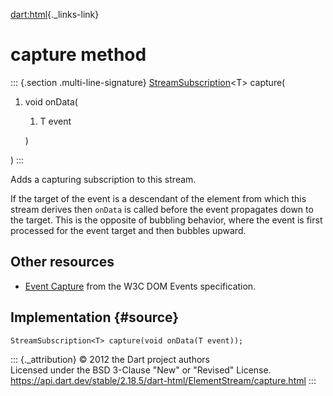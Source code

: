 [dart:html](../../dart-html/dart-html-library){._links-link}

capture method
==============

::: {.section .multi-line-signature}
[StreamSubscription](../../dart-async/streamsubscription-class)\<T\>
capture(

1.  void onData(
    1.  T event

    )

)
:::

Adds a capturing subscription to this stream.

If the target of the event is a descendant of the element from which
this stream derives then `onData` is called before the event propagates
down to the target. This is the opposite of bubbling behavior, where the
event is first processed for the event target and then bubbles upward.

Other resources
---------------

-   [Event
    Capture](http://www.w3.org/TR/DOM-Level-2-Events/events.html#Events-flow-capture)
    from the W3C DOM Events specification.

Implementation {#source}
--------------

``` {.language-dart data-language="dart"}
StreamSubscription<T> capture(void onData(T event));
```

::: {._attribution}
© 2012 the Dart project authors\
Licensed under the BSD 3-Clause \"New\" or \"Revised\" License.\
<https://api.dart.dev/stable/2.18.5/dart-html/ElementStream/capture.html>
:::
